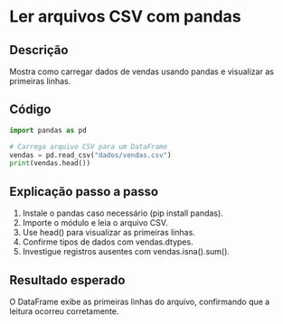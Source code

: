 # Ler arquivos CSV com pandas

## Descrição
Mostra como carregar dados de vendas usando pandas e visualizar as primeiras linhas.

## Código
```python
import pandas as pd

# Carrega arquivo CSV para um DataFrame
vendas = pd.read_csv("dados/vendas.csv")
print(vendas.head())
```

## Explicação passo a passo
1. Instale o pandas caso necessário (pip install pandas).
2. Importe o módulo e leia o arquivo CSV.
3. Use head() para visualizar as primeiras linhas.
4. Confirme tipos de dados com vendas.dtypes.
5. Investigue registros ausentes com vendas.isna().sum().

## Resultado esperado
O DataFrame exibe as primeiras linhas do arquivo, confirmando que a leitura ocorreu corretamente.
